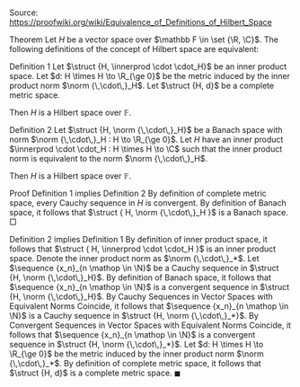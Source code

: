 # 

Source: https://proofwiki.org/wiki/Equivalence_of_Definitions_of_Hilbert_Space



Theorem
Let $H$ be a vector space over $\mathbb F \in \set {\R, \C}$.
The following definitions of the concept of Hilbert space are equivalent:

Definition 1
Let $\struct {H, \innerprod \cdot \cdot_H}$ be an inner product space.
Let $d: H \times H \to \R_{\ge 0}$ be the metric induced by the inner product norm $\norm {\,\cdot\,}_H$.
Let $\struct {H, d}$ be a complete metric space. 

Then $H$ is a Hilbert space over $\mathbb F$.

Definition 2
Let $\struct {H, \norm {\,\cdot\,}_H}$ be a Banach space with norm $\norm {\,\cdot\,}_H : H \to \R_{\ge 0}$.
Let $H$ have an inner product $\innerprod \cdot \cdot_H : H \times H \to \C$ such that the inner product norm is equivalent to the norm $\norm {\,\cdot\,}_H$.

Then $H$ is a Hilbert space over $\mathbb F$.


Proof
Definition 1 implies Definition 2
By definition of complete metric space, every Cauchy sequence in $H$ is convergent.
By definition of Banach space, it follows that $\struct { H, \norm {\,\cdot\,}_H }$ is a Banach space.
$\Box$

Definition 2 implies Definition 1
By definition of inner product space, it follows that $\struct { H, \innerprod \cdot \cdot_H }$ is an inner product space.
Denote the inner product norm as $\norm {\,\cdot\,}_*$.
Let $\sequence {x_n}_{n \mathop \in \N}$ be a Cauchy sequence in $\struct {H, \norm {\,\cdot\,}_H}$.
By definition of Banach space, it follows that $\sequence {x_n}_{n \mathop \in \N}$ is a convergent sequence in $\struct {H, \norm {\,\cdot\,}_H}$.
By Cauchy Sequences in Vector Spaces with Equivalent Norms Coincide, it follows that $\sequence {x_n}_{n \mathop \in \N}$ is a Cauchy sequence in $\struct {H, \norm {\,\cdot\,}_*}$.
By Convergent Sequences in Vector Spaces with Equivalent Norms Coincide, it follows that $\sequence {x_n}_{n \mathop \in \N}$ is a convergent sequence in $\struct {H, \norm {\,\cdot\,}_*}$.
Let $d: H \times H \to \R_{\ge 0}$ be the metric induced by the inner product norm $\norm {\,\cdot\,}_*$.
By definition of complete metric space, it follows that $\struct {H, d}$ is a complete metric space. 
$\blacksquare$





